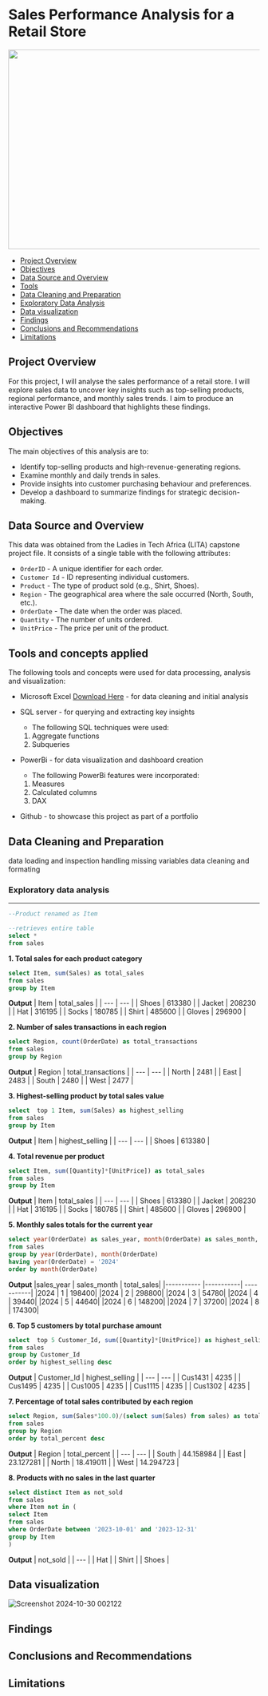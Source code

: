 # Sales Performance Analysis for a Retail Store
<p align="center">
<img src="https://github.com/user-attachments/assets/5a96f4ac-66f4-4013-9162-25b68efb0daf" width="800" height="400">



- [Project Overview](#project-overview)
- [Objectives](#objectives)
- [Data Source and Overview](#data-source-and-overview)
- [Tools](#tools)
- [Data Cleaning and Preparation](#data-cleaning-and-preparation)
- [Exploratory Data Analysis](#exploratory-data-analysis)
- [Data visualization](#data-visualization)
- [Findings](#findings)
- [Conclusions and Recommendations](#conclusions-and-recommendations)
- [Limitations](#limitations)

## Project Overview 
For this project, I will analyse the sales performance of a retail store. I will explore sales data to uncover key insights such as top-selling products, regional performance, and monthly sales trends. I aim to produce an interactive Power BI dashboard that highlights these findings.


## Objectives
The main objectives of this analysis are to:
- Identify top-selling products and high-revenue-generating regions.
- Examine monthly and daily trends in sales.
- Provide insights into customer purchasing behaviour and preferences.
- Develop a dashboard to summarize findings for strategic decision-making.

## Data Source and Overview
This data was obtained from the Ladies in Tech Africa (LITA) capstone project file. It consists of a single table with the following attributes:
- `OrderID` - A unique identifier for each order.
- `Customer Id` - ID representing individual customers.
- `Product` - The type of product sold (e.g., Shirt, Shoes).
- `Region` - The geographical area where the sale occurred (North, South, etc.).
- `OrderDate` - The date when the order was placed.
- `Quantity` - The number of units ordered.
- `UnitPrice` - The price per unit of the product.

## Tools and concepts applied
The following tools and concepts were used for data processing, analysis and visualization: 
- Microsoft Excel [Download Here](https://www.microsoft.com/es-es/) - for data cleaning and initial analysis
     
- SQL server - for querying and extracting key insights
  	- The following SQL techniques were used:
  	 1. Aggregate functions
  	 2. Subqueries
  	     
- PowerBi - for data visualization and dashboard creation
	- The following PowerBi features were incorporated:
   	 1. Measures
   	 2. Calculated columns
   	 3. DAX
   	    
- Github - to showcase this project as part of a portfolio 

## Data Cleaning and Preparation
data loading and inspection
handling missing variables
data cleaning and formating

### Exploratory data analysis
---
````sql
--Product renamed as Item

--retrieves entire table
select *
from sales
````

**1. Total sales for each product category**
````sql
select Item, sum(Sales) as total_sales 
from sales
group by Item
````
**Output**
| Item | total_sales |
| --- | --- |
| Shoes	| 613380 | 
| Jacket | 208230 |
| Hat	| 316195 |
| Socks	| 180785 |
| Shirt	| 485600 |
| Gloves | 296900 |

                                             
**2. Number of sales transactions in each region** 
````sql
select Region, count(OrderDate) as total_transactions 
from sales
group by Region
````
**Output**
| Region | total_transactions |
| --- | --- |
| North	| 2481 | 
| East | 2483 |
| South	| 2480 |
| West	| 2477 |                           


**3. Highest-selling product by total sales value**
````sql
select  top 1 Item, sum(Sales) as highest_selling 
from sales
group by Item
````

**Output**
| Item | highest_selling |
| --- | --- |
| Shoes	| 613380 | 
                                               
**4. Total revenue per product**
````sql
select Item, sum([Quantity]*[UnitPrice]) as total_sales 
from sales
group by Item
````
**Output**
| Item | total_sales |
| --- | --- |
| Shoes	| 613380 | 
| Jacket | 208230 |
| Hat	| 316195 |
| Socks	| 180785 |
| Shirt	| 485600 |
| Gloves | 296900 |

**5. Monthly sales totals for the current year**
````sql 
select year(OrderDate) as sales_year, month(OrderDate) as sales_month, sum(Sales) AS total_sales
from sales
group by year(OrderDate), month(OrderDate)
having year(OrderDate) = '2024'
order by month(OrderDate)
````
**Output**
|sales_year | sales_month | total_sales|
|----------- |-----------| -----------|
|2024     |   1      |     198400|
|2024     |   2      |    298800|
|2024    |    3     |      54780|
|2024     |   4     |      39440|
|2024     |   5      |     44640|
|2024     |   6      |     148200|
|2024     |   7     |      37200|
|2024     |   8      |     174300|

**6. Top 5 customers by total purchase amount**
````sql
select  top 5 Customer_Id, sum([Quantity]*[UnitPrice]) as highest_selling 
from sales
group by Customer_Id
order by highest_selling desc
````
**Output**
| Customer_Id | highest_selling |
| --- | --- |
| Cus1431	| 4235 | 
| Cus1495	| 4235 | 
| Cus1005	| 4235 | 
| Cus1115	| 4235 | 
| Cus1302	| 4235 | 


**7. Percentage of total sales contributed by each region** 
````sql
select Region, sum(Sales*100.0)/(select sum(Sales) from sales) as total_percent
from sales
group by Region
order by total_percent desc
````
**Output**
| Region | total_percent |
| --- | --- |
| South	| 44.158984 |
| East | 23.127281 |
| North	| 18.419011 |
| West	| 14.294723 | 


**8. Products with no sales in the last quarter**
````sql
select distinct Item as not_sold
from sales
where Item not in (
select Item
from sales
where OrderDate between '2023-10-01' and '2023-12-31'
group by Item
)
````
**Output**
| not_sold | 
| --- |
| Hat	| 
| Shirt	|
| Shoes	|
                    
## Data visualization
![Screenshot 2024-10-30 002122](https://github.com/user-attachments/assets/d6cb9d39-6ed6-4a0c-83ff-b88796afc615)


## Findings

## Conclusions and Recommendations

## Limitations

